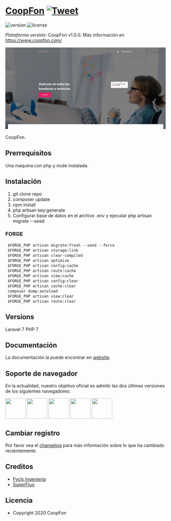 # [CoopFon](https://www.coopfon.com/) [![Tweet](https://img.shields.io/twitter/url/http/shields.io.svg?style=social&logo=twitter)](https://twitter.com/home?status=Material%20Dashboard%20Pro%20Laravel%E2%9D%A4%EF%B8%8F%0Ahttps%3A//material-dashboard-pro-laravel.creative-tim.com/%20%23%material%20%23design%20%23dashboard%20%23laravel%20%23pro%20via%20%40CreativeTim)

![version](https://img.shields.io/badge/version-1.0.0-blue.svg) ![license](https://img.shields.io/badge/license-MIT-blue.svg) 

*Plataforma versión*: CoopFon v1.0.0. Más información en https://www.coopfon.com/

![Product Image](https://raw.githubusercontent.com/corpjorge/coopfon/master/public/coopfon/img/opt_mb_coopfon_thumbnail.jpg?token=AEXII7HXCL5OD74KBB4C6X27FIMZA)

CoopFon.

## Prerrequisitos

Una maquina con php y node instalada.

## Instalación

1. git clone repo
2. composer update
3. npm install
4. php artisan key:generate
3. Configurar base de datos en el archivo .env y ejecutar php artisan migrate --seed 

### FORGE

```
 $FORGE_PHP artisan migrate:fresh --seed --force
 $FORGE_PHP artisan storage:link
 $FORGE_PHP artisan clear-compiled
 $FORGE_PHP artisan optimize
 $FORGE_PHP artisan config:cache
 $FORGE_PHP artisan route:cache
 $FORGE_PHP artisan view:cache
 $FORGE_PHP artisan config:clear
 $FORGE_PHP artisan cache:clear
 composer dump-autoload
 $FORGE_PHP artisan view:clear
 $FORGE_PHP artisan route:clear
 ```
## Versions

Laravel 7
PHP 7

## Documentación

La documentación la puede encontrar en [website](https://www.coopfon/docs/getting-started).


## Soporte de navegador


En la actualidad, nuestro objetivo oficial es admitir las dos últimas versiones de los siguientes navegadores:

<img src="https://github.com/creativetimofficial/public-assets/blob/master/logos/chrome-logo.png?raw=true" width="64" height="64"> <img src="https://raw.githubusercontent.com/creativetimofficial/public-assets/master/logos/firefox-logo.png" width="64" height="64"> <img src="https://raw.githubusercontent.com/creativetimofficial/public-assets/master/logos/edge-logo.png" width="64" height="64"> <img src="https://raw.githubusercontent.com/creativetimofficial/public-assets/master/logos/safari-logo.png" width="64" height="64"> <img src="https://raw.githubusercontent.com/creativetimofficial/public-assets/master/logos/opera-logo.png" width="64" height="64">

 
## Cambiar registro

Por favor vea el [changelog](CHANGELOG.md) para más información sobre lo que ha cambiado recientemente.

## Creditos

- [Fycls Ingenieria](https://fyclsingenieria.com/)
- [SuperFluo](https://superfluo.co)

 
## Licencia

- Copyright 2020 CoopFon 
